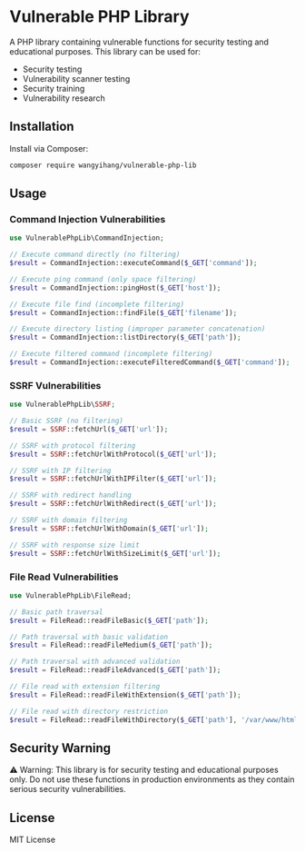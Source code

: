 # Vulnerable PHP Library

A PHP library containing vulnerable functions for security testing and educational purposes. This library can be used for:
- Security testing
- Vulnerability scanner testing
- Security training
- Vulnerability research

## Installation

Install via Composer:

```bash
composer require wangyihang/vulnerable-php-lib
```

## Usage

### Command Injection Vulnerabilities

```php
use VulnerablePhpLib\CommandInjection;

// Execute command directly (no filtering)
$result = CommandInjection::executeCommand($_GET['command']);

// Execute ping command (only space filtering)
$result = CommandInjection::pingHost($_GET['host']);

// Execute file find (incomplete filtering)
$result = CommandInjection::findFile($_GET['filename']);

// Execute directory listing (improper parameter concatenation)
$result = CommandInjection::listDirectory($_GET['path']);

// Execute filtered command (incomplete filtering)
$result = CommandInjection::executeFilteredCommand($_GET['command']);
```

### SSRF Vulnerabilities

```php
use VulnerablePhpLib\SSRF;

// Basic SSRF (no filtering)
$result = SSRF::fetchUrl($_GET['url']);

// SSRF with protocol filtering
$result = SSRF::fetchUrlWithProtocol($_GET['url']);

// SSRF with IP filtering
$result = SSRF::fetchUrlWithIPFilter($_GET['url']);

// SSRF with redirect handling
$result = SSRF::fetchUrlWithRedirect($_GET['url']);

// SSRF with domain filtering
$result = SSRF::fetchUrlWithDomain($_GET['url']);

// SSRF with response size limit
$result = SSRF::fetchUrlWithSizeLimit($_GET['url']);
```

### File Read Vulnerabilities

```php
use VulnerablePhpLib\FileRead;

// Basic path traversal
$result = FileRead::readFileBasic($_GET['path']);

// Path traversal with basic validation
$result = FileRead::readFileMedium($_GET['path']);

// Path traversal with advanced validation
$result = FileRead::readFileAdvanced($_GET['path']);

// File read with extension filtering
$result = FileRead::readFileWithExtension($_GET['path']);

// File read with directory restriction
$result = FileRead::readFileWithDirectory($_GET['path'], '/var/www/html');
```

## Security Warning

⚠️ Warning: This library is for security testing and educational purposes only. Do not use these functions in production environments as they contain serious security vulnerabilities.

## License

MIT License 